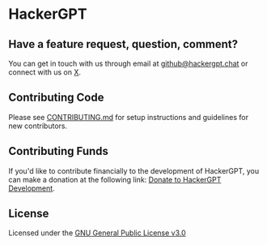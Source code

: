 # HackerGPT

## Have a feature request, question, comment?

You can get in touch with us through email at [github@hackergpt.chat](mailto:github@hackergpt.chat) or connect with us on [X](https://twitter.com/thehackergpt).

## Contributing Code

Please see [CONTRIBUTING.md](https://github.com/Hacker-GPT/HackerGPT/blob/main/CONTRIBUTING.md) for setup instructions and guidelines for new contributors.

## Contributing Funds

If you'd like to contribute financially to the development of HackerGPT, you can make a donation at the following link: [Donate to HackerGPT Development](https://donate.stripe.com/9AQeWn6UScl6dlm5ks).

## License

Licensed under the [GNU General Public License v3.0](https://github.com/Hacker-GPT/HackerGPT/blob/main/LICENSE)
